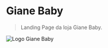 # Giane Baby
> Landing Page da loja Giane Baby.

![Logo Giane Baby]("public/images/logo_no_bg.png")
